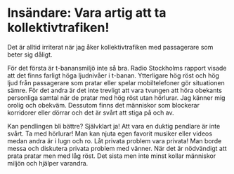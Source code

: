 # Insändare: Vara artig att ta kollektivtrafiken! 

Det är alltid irriterat när jag åker kollektivtrafiken med passagerare som beter sig dåligt.

För det första är t-banansmiljö inte så bra. Radio Stockholms rapport visade att det finns farligt höga ljudnivåer i t-banan. Ytterligare hög röst och hög ljud från passagerare som pratar eller spelar mobiltelefoner gör situationen sämre. För det andra är det inte trevligt att vara tvungen att höra obekants personliga samtal när de pratar med hög röst utan hörlurar. Jag känner mig orolig och obekväm. Dessutom finns det människor som blockerar korridorer eller dörrar och det är svårt att stiga på och av.

Kan pendlingen bli bättre? Självklart ja! Att vara en duktig pendlare är inte svårt. Ta med hörlurar! Man kan njuta egen favorit musiker eller videos medan andra är i lugn och ro. Låt privata problem vara privata! Man borde messa och diskutera privata problem med vänner. När det är nödvändigt att prata pratar men med låg röst. Det sista men inte minst kollar människor miljön och hjälper varandra.

